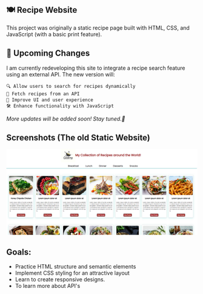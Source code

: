 ## 🍽️ Recipe Website

This project was originally a static recipe page built with HTML, CSS, and JavaScript (with a basic print feature).

## 🚀 Upcoming Changes
I am currently redeveloping this site to integrate a recipe search feature using an external API. The new version will:

    🔍 Allow users to search for recipes dynamically
    📜 Fetch recipes from an API
    🎨 Improve UI and user experience
    🛠️ Enhance functionality with JavaScript

*More updates will be added soon! Stay tuned.🚀*

## Screenshots (The old Static Website)
![alt text](image.png)


## Goals:
- Practice HTML structure and semantic elements
- Implement CSS styling for an attractive layout
- Learn to create responsive designs.
- To learn more about API's


